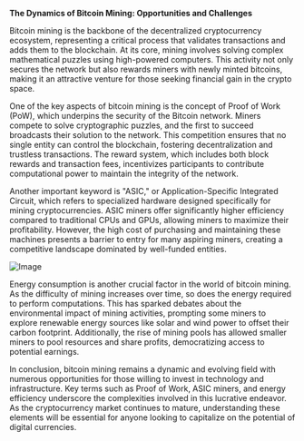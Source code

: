 **The Dynamics of Bitcoin Mining: Opportunities and Challenges**

Bitcoin mining is the backbone of the decentralized cryptocurrency ecosystem, representing a critical process that validates transactions and adds them to the blockchain. At its core, mining involves solving complex mathematical puzzles using high-powered computers. This activity not only secures the network but also rewards miners with newly minted bitcoins, making it an attractive venture for those seeking financial gain in the crypto space.

One of the key aspects of bitcoin mining is the concept of Proof of Work (PoW), which underpins the security of the Bitcoin network. Miners compete to solve cryptographic puzzles, and the first to succeed broadcasts their solution to the network. This competition ensures that no single entity can control the blockchain, fostering decentralization and trustless transactions. The reward system, which includes both block rewards and transaction fees, incentivizes participants to contribute computational power to maintain the integrity of the network.

Another important keyword is "ASIC," or Application-Specific Integrated Circuit, which refers to specialized hardware designed specifically for mining cryptocurrencies. ASIC miners offer significantly higher efficiency compared to traditional CPUs and GPUs, allowing miners to maximize their profitability. However, the high cost of purchasing and maintaining these machines presents a barrier to entry for many aspiring miners, creating a competitive landscape dominated by well-funded entities.

![Image](https://github.com/user-attachments/assets/31692037-0104-4703-abd1-696b6a7dd41b)

Energy consumption is another crucial factor in the world of bitcoin mining. As the difficulty of mining increases over time, so does the energy required to perform computations. This has sparked debates about the environmental impact of mining activities, prompting some miners to explore renewable energy sources like solar and wind power to offset their carbon footprint. Additionally, the rise of mining pools has allowed smaller miners to pool resources and share profits, democratizing access to potential earnings.

In conclusion, bitcoin mining remains a dynamic and evolving field with numerous opportunities for those willing to invest in technology and infrastructure. Key terms such as Proof of Work, ASIC miners, and energy efficiency underscore the complexities involved in this lucrative endeavor. As the cryptocurrency market continues to mature, understanding these elements will be essential for anyone looking to capitalize on the potential of digital currencies.